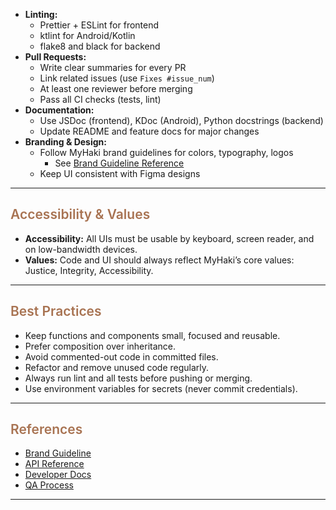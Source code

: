 




- **Linting:**
  - Prettier + ESLint for frontend
  - ktlint for Android/Kotlin
  - flake8 and black for backend
- **Pull Requests:**
  - Write clear summaries for every PR
  - Link related issues (use `Fixes #issue_num`)
  - At least one reviewer before merging
  - Pass all CI checks (tests, lint)
- **Documentation:**
  - Use JSDoc (frontend), KDoc (Android), Python docstrings (backend)
  - Update README and feature docs for major changes
- **Branding & Design:**
  - Follow MyHaki brand guidelines for colors, typography, logos
    - See [Brand Guideline Reference](images/brand-guideline.png)
  - Keep UI consistent with Figma designs

---

## <span style="font-weight: 600; color: #A87352;">Accessibility & Values</span>

- **Accessibility:** All UIs must be usable by keyboard, screen reader, and on low-bandwidth devices.
- **Values:** Code and UI should always reflect MyHaki’s core values: Justice, Integrity, Accessibility.

---

## <span style="font-weight: 600; color: #A87352;">Best Practices</span>

- Keep functions and components small, focused and reusable.
- Prefer composition over inheritance.
- Avoid commented-out code in committed files.
- Refactor and remove unused code regularly.
- Always run lint and all tests before pushing or merging.
- Use environment variables for secrets (never commit credentials).

---

## <span style="font-weight: 600; color: #A87352;">References</span>

- [Brand Guideline](images/brand-guideline.png)
- [API Reference](backend.md)
- [Developer Docs](how-it-works.md)
- [QA Process](qa-process.md)

---